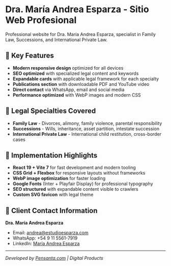 # Dra. María Andrea Esparza - Sitio Web Profesional

Professional website for Dra. María Andrea Esparza, specialist in Family Law, Successions, and International Private Law.

## 🎯 Key Features

- **Modern responsive design** optimized for all devices
- **SEO optimized** with specialized legal content and keywords
- **Expandable cards** with applicable legal framework for each specialty
- **Publications section** with downloadable PDF and YouTube video
- **Direct contact** via WhatsApp, email and social media
- **Performance optimized** with WebP images and modern CSS

## 🎨 Legal Specialties Covered

- **Family Law** - Divorces, alimony, family violence, parental responsibility
- **Successions** - Wills, inheritance, asset partition, intestate succession
- **International Private Law** - International child restitution, cross-border cases

## 🚀 Implementation Highlights

- **React 19 + Vite 7** for fast development and modern tooling
- **CSS Grid + Flexbox** for responsive layouts without frameworks
- **WebP image optimization** for faster loading
- **Google Fonts** (Inter + Playfair Display) for professional typography
- **SEO structured** with expandable content visible to crawlers
- **Custom SVG favicon** with legal theme

## 📧 Client Contact Information

**Dra. María Andrea Esparza**
- Email: andrea@estudioesparza.com
- WhatsApp: +54 9 11 5561-7919
- LinkedIn: [María Andrea Esparza](https://www.linkedin.com/in/mar%C3%ADa-andrea-esparza-b478608b)

---

*Developed by [Pensanta.com](https://pensanta.com) | Digital Products* 

